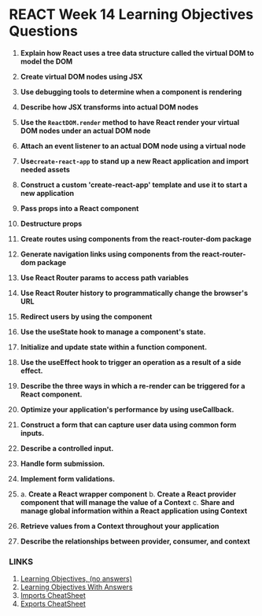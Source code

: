 # REACT Week 14 Learning Objectives Questions

1.  **Explain how React uses a tree data structure called the virtual DOM to model the DOM**

2.  **Create virtual DOM nodes using JSX**

3.  **Use debugging tools to determine when a component is rendering**

4.  **Describe how JSX transforms into actual DOM nodes**

5.  **Use the `ReactDOM.render` method to have React render your virtual DOM nodes under an actual DOM node**

6.  **Attach an event listener to an actual DOM node using a virtual node**

7.  **Use`create-react-app` to stand up a new React application and import needed assets**

8.  **Construct a custom 'create-react-app' template and use it to start a new application**

9.  **Pass props into a React component**

10. **Destructure props**

11. **Create routes using components from the react-router-dom package**

12. **Generate navigation links using components from the react-router-dom package**

13. **Use React Router params to access path variables**

14. **Use React Router history to programmatically change the browser's URL**

15. **Redirect users by using the <Redirect> component**

16. **Use the useState hook to manage a component's state.**

17. **Initialize and update state within a function component.**

18. **Use the useEffect hook to trigger an operation as a result of a side effect.**

19. **Describe the three ways in which a re-render can be triggered for a React component.**

20. **Optimize your application's performance by using useCallback.**

21. **Construct a form that can capture user data using common form inputs.**

22. **Describe a controlled input.**

23. **Handle form submission.**

24. **Implement form validations.**

25. a. **Create a React wrapper component**
    b. **Create a React provider component that will manage the value of a Context**
    c. **Share and manage global information within a React application using Context**

26. **Retrieve values from a Context throughout your application**

27. **Describe the relationships between provider, consumer, and context**

### LINKS

1. [Learning Objectives, (no answers)](./learning-objectives-empty.md)
2. [Learning Objectives With Answers](./learning-objectives-filled.md)
3. [Imports CheatSheet](./imports-cheatsheet.md)
4. [Exports CheatSheet](./exports-cheatsheet.md)
